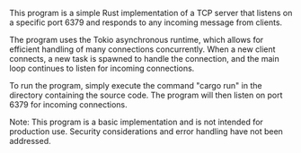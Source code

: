 This program is a simple Rust implementation of a TCP server that listens on a specific port 6379 and responds to any incoming message from clients.

The program uses the Tokio asynchronous runtime, which allows for efficient handling of many connections concurrently. When a new client connects, a new task is spawned to handle the connection, and the main loop continues to listen for incoming connections.

To run the program, simply execute the command "cargo run" in the directory containing the source code. The program will then listen on port 6379 for incoming connections.

Note: This program is a basic implementation and is not intended for production use. Security considerations and error handling have not been addressed.